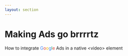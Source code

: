 ```yaml
---
layout: section
---
```


<!-- # Custom &lt;video&gt; controls with <span style="color: #4285F4">G</span><span style="color: #DB4437">o</span><span style="color: #F4B400">o</span><span style="color: #4285F4">g</span><span
style="color: #0F9D58">l</span><span style="color: #DB4437">e</span> Ads -->

# Making Ads go brrrrtz

How to integrate <span style="color: #4285F4">G</span><span style="color: #DB4437">o</span><span style="color: #F4B400">o</span><span style="color: #4285F4">g</span><span style="color: #0F9D58">l</span><span style="color: #DB4437">e</span> Ads in a native &lt;video&gt; element
